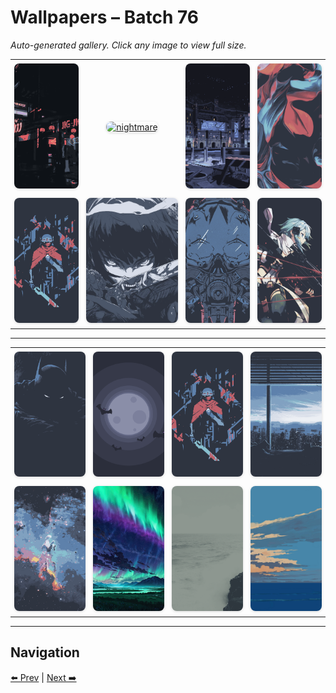 # Wallpapers – Batch 76

_Auto-generated gallery. Click any image to view full size._

<table style="border-collapse:collapse; width:100%;">
  <tr>
    <td style="padding:6px; vertical-align:middle; text-align:center;"><a href="https://raw.githubusercontent.com/rubiin/wallpapers/master/wallpapers/night_city.png"><img src="https://raw.githubusercontent.com/rubiin/wallpapers/master/wallpapers/night_city.png" alt="night_city" loading="lazy" style="width:300px; height:200px; object-fit:cover; border-radius:8px; box-shadow:0 1px 4px rgba(0,0,0,0.15);"></a></td>
    <td style="padding:6px; vertical-align:middle; text-align:center;"><a href="https://raw.githubusercontent.com/rubiin/wallpapers/master/wallpapers/nightmare.png"><img src="https://raw.githubusercontent.com/rubiin/wallpapers/master/wallpapers/nightmare.png" alt="nightmare" loading="lazy" style="width:300px; height:200px; object-fit:cover; border-radius:8px; box-shadow:0 1px 4px rgba(0,0,0,0.15);"></a></td>
    <td style="padding:6px; vertical-align:middle; text-align:center;"><a href="https://raw.githubusercontent.com/rubiin/wallpapers/master/wallpapers/nord-car-live.gif"><img src="https://raw.githubusercontent.com/rubiin/wallpapers/master/wallpapers/nord-car-live.gif" alt="nord-car-live" loading="lazy" style="width:300px; height:200px; object-fit:cover; border-radius:8px; box-shadow:0 1px 4px rgba(0,0,0,0.15);"></a></td>
    <td style="padding:6px; vertical-align:middle; text-align:center;"><a href="https://raw.githubusercontent.com/rubiin/wallpapers/master/wallpapers/nord-fluid.png"><img src="https://raw.githubusercontent.com/rubiin/wallpapers/master/wallpapers/nord-fluid.png" alt="nord-fluid" loading="lazy" style="width:300px; height:200px; object-fit:cover; border-radius:8px; box-shadow:0 1px 4px rgba(0,0,0,0.15);"></a></td>
  </tr>
  <tr>
    <td style="padding:6px; vertical-align:middle; text-align:center;"><a href="https://raw.githubusercontent.com/rubiin/wallpapers/master/wallpapers/nord-hyper-light-drifter.jpg"><img src="https://raw.githubusercontent.com/rubiin/wallpapers/master/wallpapers/nord-hyper-light-drifter.jpg" alt="nord-hyper-light-drifter" loading="lazy" style="width:300px; height:200px; object-fit:cover; border-radius:8px; box-shadow:0 1px 4px rgba(0,0,0,0.15);"></a></td>
    <td style="padding:6px; vertical-align:middle; text-align:center;"><a href="https://raw.githubusercontent.com/rubiin/wallpapers/master/wallpapers/nord-katana.webp"><img src="https://raw.githubusercontent.com/rubiin/wallpapers/master/wallpapers/nord-katana.webp" alt="nord-katana" loading="lazy" style="width:300px; height:200px; object-fit:cover; border-radius:8px; box-shadow:0 1px 4px rgba(0,0,0,0.15);"></a></td>
    <td style="padding:6px; vertical-align:middle; text-align:center;"><a href="https://raw.githubusercontent.com/rubiin/wallpapers/master/wallpapers/nord-mask.png"><img src="https://raw.githubusercontent.com/rubiin/wallpapers/master/wallpapers/nord-mask.png" alt="nord-mask" loading="lazy" style="width:300px; height:200px; object-fit:cover; border-radius:8px; box-shadow:0 1px 4px rgba(0,0,0,0.15);"></a></td>
    <td style="padding:6px; vertical-align:middle; text-align:center;"><a href="https://raw.githubusercontent.com/rubiin/wallpapers/master/wallpapers/nord-shino-asada.webp"><img src="https://raw.githubusercontent.com/rubiin/wallpapers/master/wallpapers/nord-shino-asada.webp" alt="nord-shino-asada" loading="lazy" style="width:300px; height:200px; object-fit:cover; border-radius:8px; box-shadow:0 1px 4px rgba(0,0,0,0.15);"></a></td>
  </tr>
</table>

<hr/>

<table style="border-collapse:collapse; width:100%;">
  <tr>
    <td style="padding:6px; vertical-align:middle; text-align:center;"><a href="https://raw.githubusercontent.com/rubiin/wallpapers/master/wallpapers/nord_batman.png"><img src="https://raw.githubusercontent.com/rubiin/wallpapers/master/wallpapers/nord_batman.png" alt="nord_batman" loading="lazy" style="width:300px; height:200px; object-fit:cover; border-radius:8px; box-shadow:0 1px 4px rgba(0,0,0,0.15);"></a></td>
    <td style="padding:6px; vertical-align:middle; text-align:center;"><a href="https://raw.githubusercontent.com/rubiin/wallpapers/master/wallpapers/nord_dracula.png"><img src="https://raw.githubusercontent.com/rubiin/wallpapers/master/wallpapers/nord_dracula.png" alt="nord_dracula" loading="lazy" style="width:300px; height:200px; object-fit:cover; border-radius:8px; box-shadow:0 1px 4px rgba(0,0,0,0.15);"></a></td>
    <td style="padding:6px; vertical-align:middle; text-align:center;"><a href="https://raw.githubusercontent.com/rubiin/wallpapers/master/wallpapers/nord_drifter.jpg"><img src="https://raw.githubusercontent.com/rubiin/wallpapers/master/wallpapers/nord_drifter.jpg" alt="nord_drifter" loading="lazy" style="width:300px; height:200px; object-fit:cover; border-radius:8px; box-shadow:0 1px 4px rgba(0,0,0,0.15);"></a></td>
    <td style="padding:6px; vertical-align:middle; text-align:center;"><a href="https://raw.githubusercontent.com/rubiin/wallpapers/master/wallpapers/nord_scenary.png"><img src="https://raw.githubusercontent.com/rubiin/wallpapers/master/wallpapers/nord_scenary.png" alt="nord_scenary" loading="lazy" style="width:300px; height:200px; object-fit:cover; border-radius:8px; box-shadow:0 1px 4px rgba(0,0,0,0.15);"></a></td>
  </tr>
  <tr>
    <td style="padding:6px; vertical-align:middle; text-align:center;"><a href="https://raw.githubusercontent.com/rubiin/wallpapers/master/wallpapers/nord_sky.jpeg"><img src="https://raw.githubusercontent.com/rubiin/wallpapers/master/wallpapers/nord_sky.jpeg" alt="nord_sky" loading="lazy" style="width:300px; height:200px; object-fit:cover; border-radius:8px; box-shadow:0 1px 4px rgba(0,0,0,0.15);"></a></td>
    <td style="padding:6px; vertical-align:middle; text-align:center;"><a href="https://raw.githubusercontent.com/rubiin/wallpapers/master/wallpapers/northern-lights-night-sky-scenery-digital-art-hd-wallpaper-uhdpaper.com-11%402%40b.jpg"><img src="https://raw.githubusercontent.com/rubiin/wallpapers/master/wallpapers/northern-lights-night-sky-scenery-digital-art-hd-wallpaper-uhdpaper.com-11%402%40b.jpg" alt="northern-lights-night-sky-scenery-digital-art-hd-wallpaper-uhdpaper.com-11@2@b" loading="lazy" style="width:300px; height:200px; object-fit:cover; border-radius:8px; box-shadow:0 1px 4px rgba(0,0,0,0.15);"></a></td>
    <td style="padding:6px; vertical-align:middle; text-align:center;"><a href="https://raw.githubusercontent.com/rubiin/wallpapers/master/wallpapers/ocean-front-2.png"><img src="https://raw.githubusercontent.com/rubiin/wallpapers/master/wallpapers/ocean-front-2.png" alt="ocean-front-2" loading="lazy" style="width:300px; height:200px; object-fit:cover; border-radius:8px; box-shadow:0 1px 4px rgba(0,0,0,0.15);"></a></td>
    <td style="padding:6px; vertical-align:middle; text-align:center;"><a href="https://raw.githubusercontent.com/rubiin/wallpapers/master/wallpapers/ocean-with-clouds.png"><img src="https://raw.githubusercontent.com/rubiin/wallpapers/master/wallpapers/ocean-with-clouds.png" alt="ocean-with-clouds" loading="lazy" style="width:300px; height:200px; object-fit:cover; border-radius:8px; box-shadow:0 1px 4px rgba(0,0,0,0.15);"></a></td>
  </tr>
</table>

<hr/>

## Navigation

[⬅️ Prev](index_75.md) | [Next ➡️](index_77.md)
